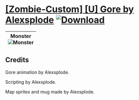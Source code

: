# [\[Zombie-Custom\] \[U\] Gore by Alexsplode](https://github.com/Klokinator/FE-Repo/tree/main/Battle%20Animations/Monsters%20-%20Basic%20Types/%5BZombie-Custom%5D%20%5BU%5D%20Gore%20by%20Alexsplode) [![Download](https://img.shields.io/badge/Download--red?style=social&logo=github)](https://minhaskamal.github.io/DownGit/#/home?url=https://github.com/Klokinator/FE-Repo/tree/main/Battle%20Animations/Monsters%20-%20Basic%20Types/%5BZombie-Custom%5D%20%5BU%5D%20Gore%20by%20Alexsplode)

| <b>Monster</b><br/><img alt="Monster" src="https://raw.githubusercontent.com/Klokinator/FE-Repo/main/Battle%20Animations/Monsters%20-%20Basic%20Types/%5BZombie-Custom%5D%20%5BU%5D%20Gore%20by%20Alexsplode/8.%20Monster/Monster.gif"/> |
| :---: |

## Credits

Gore animation by Alexsplode.

Scripting by Alexsplode.

Map sprites and mug made by Alexsplode.

